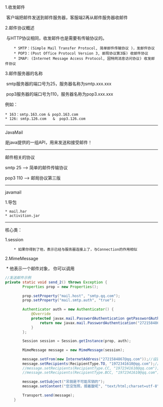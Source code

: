 1.收发邮件

​	客户端把邮件发送到邮件服务器，客服端2再从邮件服务器收邮件

2.邮件协议概述

​	与HTTP协议相同，收发邮件也是需要有传输协议的。

		* SMTP：(Simple Mail Transfer Protocol, 简单邮件传输协议 )，发邮件协议
		* POP3：(Post Office Protocol Version 3, 邮局协议第3版) 收邮件协议
		* IMAP: (Internet Message Access Protocol, 因特网消息访问协议) 收发邮件协议

3.邮件服务器的名称

​	smtp服务器的端口号为25，服务器名称为smtp.xxx.xxx

​	pop3服务器的端口号为110，服务器名称为pop3.xxx.xxx

例如：

	* 163：smtp.163.com & pop3.163.com
	* 126: smtp.126.com   &  pop3.126.com

--------------------

JavaMail

是java提供的一组API，用来发送和接受邮件！

------------

邮件相关的协议

smtp 25 --> 简单的邮件传输协议

pop3  110 -->  邮局协议第三版



-----------------------------------

javamail

1.导包

	* mail.har
	* activition.jar

-------------

核心类：

1.session

		* 如果你得到了他，表示已经与服务器连接上了，与Connection的作用相似

2.MimeMessage

​	* 他表示一个邮件对象， 你可以调用

```java
//发送邮件示例
private static void send_2() throws Exception {
		Properties prop = new Properties();
		
		prop.setProperty("mail.host", "smtp.qq.com");
		prop.setProperty("mail.smtp.auth", "true");
		
		Authenticator auth = new Authenticator() {
			@Override
			protected javax.mail.PasswordAuthentication getPasswordAuthentication() {
				return new javax.mail.PasswordAuthentication("2721584867", "krtstfdqwsomdeee");//这里不是邮箱的登录密码，是开启服务后的授权码
			}
		};
		
		Session session = Session.getInstance(prop, auth);
		
		MimeMessage message = new MimeMessage(session);
		
		message.setFrom(new InternetAddress("2721584867@qq.com"));//设置发件人
		message.setRecipients(RecipientType.TO, "1972341610@qq.com");//设置收件人
		//message.setRecipients(RecipientType.CC, "1972341610@qq.com");//设置收件人
		//message.setRecipients(RecipientType.BCC, "1972341610@qq.com");//设置收件人
		
		message.setSubject("吊销是不可能吊销的");
		message.setContent("您没驾照，搁着酸呢", "text/html;charset=utf-8");
		
		Transport.send(message);
	}
```

